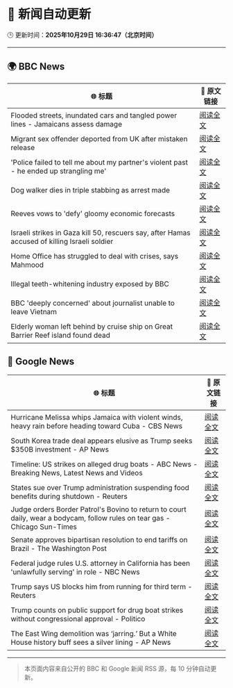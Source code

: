 # 🧠 新闻自动更新

🕒 更新时间：**2025年10月29日 16:36:47（北京时间）**

---

## 🌍 BBC News

| 🌐 标题 | 🔗 原文链接 |
|--------|-------------|
| Flooded streets, inundated cars and tangled power lines - Jamaicans assess damage | [阅读全文](https://www.bbc.com/news/videos/cg43xevpvw5o?at_medium=RSS&at_campaign=rss) |
| Migrant sex offender deported from UK after mistaken release | [阅读全文](https://www.bbc.com/news/articles/cly9rxlvp85o?at_medium=RSS&at_campaign=rss) |
| 'Police failed to tell me about my partner's violent past - he ended up strangling me' | [阅读全文](https://www.bbc.com/news/articles/c629gz5g0emo?at_medium=RSS&at_campaign=rss) |
| Dog walker dies in triple stabbing as arrest made | [阅读全文](https://www.bbc.com/news/articles/c5ypkd57n97o?at_medium=RSS&at_campaign=rss) |
| Reeves vows to 'defy' gloomy economic forecasts | [阅读全文](https://www.bbc.com/news/articles/cql9ez5grpqo?at_medium=RSS&at_campaign=rss) |
| Israeli strikes in Gaza kill 50, rescuers say, after Hamas accused of killing Israeli soldier | [阅读全文](https://www.bbc.com/news/articles/cgjdy5eevn2o?at_medium=RSS&at_campaign=rss) |
| Home Office has struggled to deal with crises, says Mahmood | [阅读全文](https://www.bbc.com/news/articles/cp3d7ljx71do?at_medium=RSS&at_campaign=rss) |
| Illegal teeth-whitening industry exposed by BBC | [阅读全文](https://www.bbc.com/news/articles/c20z7xx6nr4o?at_medium=RSS&at_campaign=rss) |
| BBC 'deeply concerned' about journalist unable to leave Vietnam | [阅读全文](https://www.bbc.com/news/articles/cvg70064d2vo?at_medium=RSS&at_campaign=rss) |
| Elderly woman left behind by cruise ship on Great Barrier Reef island found dead | [阅读全文](https://www.bbc.com/news/articles/c62eww646wjo?at_medium=RSS&at_campaign=rss) |

## 📰 Google News

| 🌐 标题 | 🔗 原文链接 |
|--------|-------------|
| Hurricane Melissa whips Jamaica with violent winds, heavy rain before heading toward Cuba - CBS News | [阅读全文](https://news.google.com/rss/articles/CBMijwFBVV95cUxOLVNXUWNPcEZBbXBSX0x5RkRETzRHMXh5c3FIWDFVUW5ORUxwbEtibGNWNmxlX1pHVWg0cGhsRXBVdVZ5MWV4RS1KaFdmX3R1emtVMk9JOVVyR3ZpQkVjNzc4LWtvanFvamFTS1pxX0RvSUVqMjl1UWpOd3RubWpyNl9UTldFVmlBT3ZqYmMwZ9IBlAFBVV95cUxPek9SNzRzNTFFOWhXc3lvRWoxeEFDaXFvOVE1ZXE5UkFzMVlWRVV0MnFFN29MOHFqWGpTTDBnb3UxMTRHOHZnT2o0WVYtOXczVE95aW10UnQzT1hZcE1NMzE4anFjbUFYWkdNaEFmbk9uY05tMHhzcDl4OU1nZTVGOEVtNWM1LW9haFBRbDNaeE1iejFx?oc=5) |
| South Korea trade deal appears elusive as Trump seeks $350B investment - AP News | [阅读全文](https://news.google.com/rss/articles/CBMimwFBVV95cUxQZVladEl3YlJmZmNMN3NqNlRBMXJzTF9WRDdhcHpMWm0tX29lOTlmMDZLU2RfWmhJZXg3MGc0SzBTaThNUVpzUHFuMUVjRUc0bU9uaG0xVVNfQ0p4MUlCZjRaQWhCUGNmY09FQnJ6Tm5xeXdOaWhFTGFYbGxhTXZVeWROSm1PMDBIWFFBOFdGQjNkOEVMV05VYTFjdw?oc=5) |
| Timeline: US strikes on alleged drug boats - ABC News - Breaking News, Latest News and Videos | [阅读全文](https://news.google.com/rss/articles/CBMikwFBVV95cUxOVnF6OG41bktkeVBkUVpKcXJHbC0ycjF0aTJKQTNfclM1SDhYN2V4S0l1bVZrQWZpMVdyQXk4bWRBY2htTmdLdVBhRHRyYjNFQjEtQkJoQlN1c0dxTm1XYjhIS3lvcnJNbzFFOU16T0g2TlhPQk1pbVFYdVpDUW16ZG5VQ1ZBTGpGRVpsVk5NUjFGRGPSAZgBQVVfeXFMTkFiNVhOZmNXOFRMZXR3c0R0bDE0VHdDS3FZQ2lRQU8yb3JRdjRlQl92NVJicXdabk1obmdXUFc5dzdza0k3S0w1Vi1sY1hfNWVJaUpIMFdtU0N1UWV0TzdoOXVmbkdMN3Eya2VMRi1mQ2JsODBBRjRKLS1LRjAwbUd4bks0Y1ZtTjZMNjEyd2Jhc0lIa3h4LVY?oc=5) |
| States sue over Trump administration suspending food benefits during shutdown - Reuters | [阅读全文](https://news.google.com/rss/articles/CBMivwFBVV95cUxNZmc4ZXF5clhERmduX3R3SjF6UGV5ODh4bGIxcmg1eC02SjFoQlFfWTdONWRQZUl0SC1ucVVkbDVuNmYya2lqUnVxazFBZFNib2JoNVp2RllBWjl3TDE1SFhsRnluWGEtQVZhckZQMS0wU19JZnJNZm1OZGY5dDF5cnJUVXlreldXZG12ejRPYXV3eVFrRXpzQTdwNmxPNEtXOWh2WUdrZVEwMnNGcndqd1Ryb3VUTXZzV3RUWEc2NA?oc=5) |
| Judge orders Border Patrol's Bovino to return to court daily, wear a bodycam, follow rules on tear gas - Chicago Sun-Times | [阅读全文](https://news.google.com/rss/articles/CBMimgFBVV95cUxNOHhLcVhTSW9XQV9XWWcwS3JsbjhmZnRrRHMtb1BvdmtONVpGWlh0RGZJWEtnSVY3MlpyRm5LZklkMU9tV0U1Y3VxWHhxQWIyMHpsTldSZDl4TnFqOV8zUDhvYmFJMUhncGhsZTlOcUNJNTVnTy0xZ2hRZnZLSXMwc2RqTGphZGVXYXcxeDJqUnFqc3h6WWtvaF9B?oc=5) |
| Senate approves bipartisan resolution to end tariffs on Brazil - The Washington Post | [阅读全文](https://news.google.com/rss/articles/CBMirAFBVV95cUxNMVlDc3lsSWRXb2U5Q1ZIR2U5bjJvZmZZbFlWWkRuTDNxc3ZHS1ZxOXJUREVZSVRwNDBCUDFsRzc2UnhTTjgyUS1PeWc0UEhNRFg0TU55NW02UUtLSzZMSGRnNEdsT2FMc1BFSnRubEdSeE5KRWtfWGJhcXdBQWgzNGFzVVdLalpjT1FIYmltZm5aVm5FcHFJWWwwektQWlptamlmZGxnMGxRRGNJ?oc=5) |
| Federal judge rules U.S. attorney in California has been 'unlawfully serving' in role - NBC News | [阅读全文](https://news.google.com/rss/articles/CBMiyAFBVV95cUxNcW55MDFQOXZNaGNhOGFaUHc0bDRMQzhacnRqWVNJZXpRdXpHR1cybHl4OGw2cWU5T0RQcllzeDRCdl80Vzh1NDc3QUFuU2VWWlFOY1dNTFVlZmE1WXZxazcyOG5WYTNDZ21rZHBjTUFRLTh6eE0zLUI3MWMxMXN6RGFSZ3A1RTNoTWlNX2lRdk5yTllRc3VTejd5YU5ueFhFeGh5VFRVNXc4TFdOT0hlU1Q3Z01zZE1mWVk5M0VlcW52WEVSVk9OSNIBVkFVX3lxTE5pclZ0WGZQbjRrRzI4VF9WejhJLUl6RjNwek9XRWo2dnhjcUtIaHFRa3JfZVJTWk5zTzVQaEJ6c2FVeGVibnVvbnUtOGpxaDVYMXFkbmtB?oc=5) |
| Trump says US blocks him from running for third term - Reuters | [阅读全文](https://news.google.com/rss/articles/CBMikgFBVV95cUxOSkZEN2FIQ1g5dGFEVkpzZ25haFktZ1pwNEZkTDVFVUdmWTlfMmdCbjJFamo1RTRjd2ZKUHBCd3h5emdxMUc2Ti1JWXNSLXdFU1A3M3Zyd0ktSmEwd2s5VmpqdHU0aVN5OGVuYUZRcGtheFNjM0VIS2ctOVVpREttX2IxQ0djb1lyMl9hR290UWVLQQ?oc=5) |
| Trump counts on public support for drug boat strikes without congressional approval - Politico | [阅读全文](https://news.google.com/rss/articles/CBMizgFBVV95cUxQVGtRUEZxeWFoYmFYWWtSZS1lcEpRS2dyenoyN180Ykp1bXVmN2NpdzFWOHp2MW1lM2loSm9hNl9Ga01GMVN2Nm5qSGlidXF0X29CQ01qOFVzQVVFUmFSU2RPTmxHMElpR3N6NnVOalRKTllrbUxOUmxKZzJHQnNCYkNLNjhyZFRaVEpELUNNYklSQlg0aHBWQVNqNjRhem16YnJRdmtlT2t1TUJnWUZodkJjeWRzMmM4YTRTejNkV2xzY1pGOE5fbkRiV184Zw?oc=5) |
| The East Wing demolition was ‘jarring.’ But a White House history buff sees a silver lining - AP News | [阅读全文](https://news.google.com/rss/articles/CBMiqAFBVV95cUxNRzJxVVJCRzNiQ0lBX21lSkJLVFRncm05blBGdWE1RGtSVE9jQzkxZFBwaC1pMFpoZVlqZThJUTlyQy0wX0RhNG11MlR4cWpMLXkxS0NEOXJFdWVQTUpMU1F5RjV2M3p3Zm83dFNlSWR3QmcyUmZMLWJuUTdiRGk5YU9Ndmh0bjdTZTVCWnBGNk5QcGczMVhiRmNaeGNJMDNVUUllOW05Ylc?oc=5) |

---
> 本页面内容来自公开的 BBC 和 Google 新闻 RSS 源，每 10 分钟自动更新。